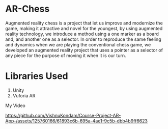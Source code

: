 # AR-Chess
Augmented reality chess is a project that let us improve and modernize the game, making it attractive and novel for the youngest, by using augmented reality technology, we introduce a method using a one marker as a board and, and another one as a selector. 
In order to reproduce the same feeling and dynamics when we are playing the conventional chess game, we developed an augmented reality project that uses a pointer as a selector of any piece for the purpose of moving it when it is our turn.


# Libraries Used

 1. Unity
 2. Vuforia AR
 
My Video



https://github.com/VishnuKondam/Course-Project-AR-App-/assets/125760166/61893c6b-695a-4ae1-9c5b-dbb4b9ff6623


